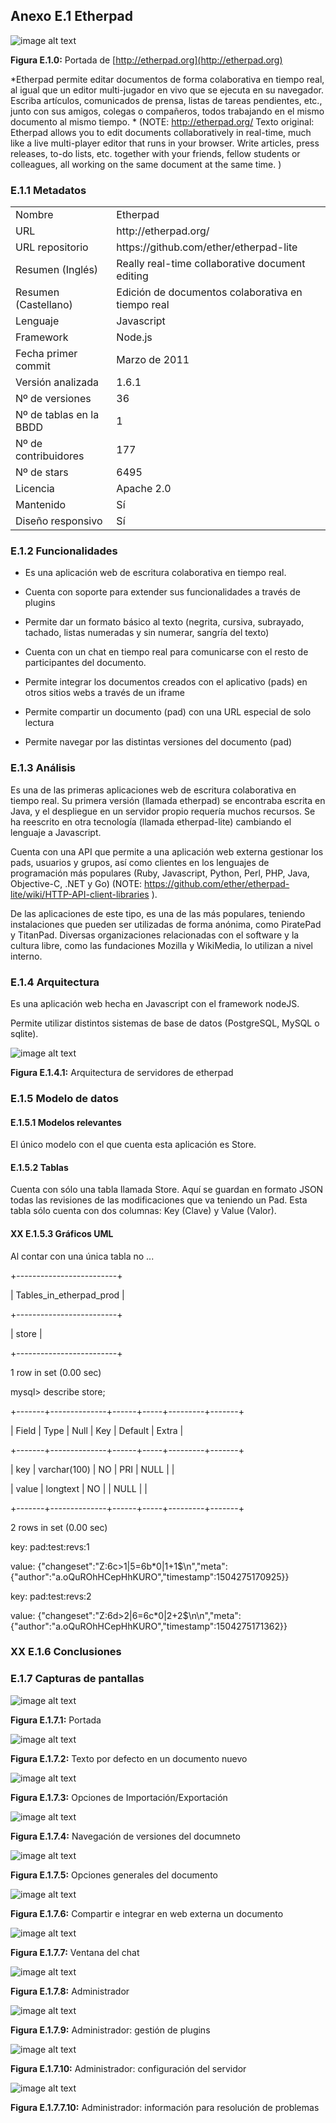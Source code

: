 ## Anexo E.1 Etherpad

![image alt text](image_0.png)

**Figura E.1.0:** Portada de [http://etherpad.org](http://etherpad.org) 

*Etherpad permite editar documentos de forma colaborativa en tiempo real, al igual que un editor multi-jugador en vivo que se ejecuta en su navegador. Escriba artículos, comunicados de prensa, listas de tareas pendientes, etc., junto con sus amigos, colegas o compañeros, todos trabajando en el mismo documento al mismo tiempo. * (NOTE:  http://etherpad.org/
Texto original: Etherpad allows you to edit documents collaboratively in real-time, much like a live multi-player editor that runs in your browser. Write articles, press releases, to-do lists, etc. together with your friends, fellow students or colleagues, all working on the same document at the same time. )

### E.1.1 Metadatos

<table>
  <tr>
    <td>Nombre</td>
    <td>Etherpad</td>
  </tr>
  <tr>
    <td>URL</td>
    <td>http://etherpad.org/ </td>
  </tr>
  <tr>
    <td>URL repositorio</td>
    <td>https://github.com/ether/etherpad-lite </td>
  </tr>
  <tr>
    <td>Resumen (Inglés)</td>
    <td>Really real-time collaborative document editing</td>
  </tr>
  <tr>
    <td>Resumen (Castellano)</td>
    <td>Edición de documentos colaborativa en tiempo real</td>
  </tr>
  <tr>
    <td>Lenguaje</td>
    <td>Javascript</td>
  </tr>
  <tr>
    <td>Framework</td>
    <td>Node.js</td>
  </tr>
  <tr>
    <td>Fecha primer commit</td>
    <td>Marzo de 2011</td>
  </tr>
  <tr>
    <td>Versión analizada</td>
    <td>1.6.1</td>
  </tr>
  <tr>
    <td>Nº de versiones</td>
    <td>36</td>
  </tr>
  <tr>
    <td>Nº de tablas en la BBDD</td>
    <td>1</td>
  </tr>
  <tr>
    <td>Nº de contribuidores</td>
    <td>177</td>
  </tr>
  <tr>
    <td>Nº de stars</td>
    <td>6495</td>
  </tr>
  <tr>
    <td>Licencia</td>
    <td> Apache 2.0</td>
  </tr>
  <tr>
    <td>Mantenido</td>
    <td>Sí</td>
  </tr>
  <tr>
    <td>Diseño responsivo</td>
    <td>Sí</td>
  </tr>
</table>


 

### E.1.2 Funcionalidades 

* Es una aplicación web de escritura colaborativa en tiempo real. 

* Cuenta con soporte para extender sus funcionalidades a través de plugins

* Permite dar un formato básico al texto (negrita, cursiva, subrayado, tachado, listas numeradas y sin numerar, sangría del texto)

* Cuenta con un chat en tiempo real para comunicarse con el resto de participantes del documento.

* Permite integrar los documentos creados con el aplicativo (pads) en otros sitios webs a través de un iframe 

* Permite compartir un documento (pad) con una URL especial de solo lectura 

* Permite navegar por las distintas versiones del documento (pad)

### E.1.3 Análisis

Es una de las primeras aplicaciones web de escritura colaborativa en tiempo real. Su primera versión (llamada etherpad) se encontraba escrita en Java, y el despliegue en un servidor propio requería muchos recursos. Se ha reescrito en otra tecnología (llamada etherpad-lite) cambiando el lenguaje a Javascript. 

Cuenta con una API que permite a una aplicación web externa gestionar los pads, usuarios y grupos, así como clientes en los lenguajes de programación más populares (Ruby, Javascript, Python, Perl, PHP, Java, Objective-C, .NET y Go) (NOTE:  https://github.com/ether/etherpad-lite/wiki/HTTP-API-client-libraries ).

De las aplicaciones de este tipo, es una de las más populares, teniendo instalaciones que pueden ser utilizadas de forma anónima, como PiratePad y TitanPad. Diversas organizaciones relacionadas con el software y la cultura libre, como las fundaciones Mozilla y WikiMedia, lo utilizan a nivel interno.

### E.1.4 Arquitectura

Es una aplicación web hecha en Javascript con el framework nodeJS. 

Permite utilizar distintos sistemas de base de datos (PostgreSQL, MySQL o sqlite). 

![image alt text](image_1.png)

**Figura E.1.4.1:** Arquitectura de servidores de etherpad

### E.1.5 Modelo de datos

#### E.1.5.1 Modelos relevantes

El único modelo con el que cuenta esta aplicación es Store. 

#### E.1.5.2 Tablas

Cuenta con sólo una tabla llamada Store. Aquí se guardan en formato JSON todas las revisiones de las modificaciones que va teniendo un Pad. Esta tabla sólo cuenta con dos columnas: Key (Clave) y Value (Valor). 

#### XX E.1.5.3 Gráficos UML

Al contar con una única tabla no ...

+-------------------------+

| Tables_in_etherpad_prod |

+-------------------------+

| store               	|

+-------------------------+

1 row in set (0.00 sec)

mysql> describe store;

+-------+--------------+------+-----+---------+-------+

| Field | Type     	| Null | Key | Default | Extra |

+-------+--------------+------+-----+---------+-------+

| key   | varchar(100) | NO   | PRI | NULL	|   	|

| value | longtext 	| NO   | 	| NULL	|   	|

+-------+--------------+------+-----+---------+-------+

2 rows in set (0.00 sec)

 key: pad:test:revs:1

value: {"changeset":"Z:6c>1|5=6b*0|1+1$\n","meta":{"author":"a.oQuROhHCepHhKURO","timestamp":1504275170925}}

 key: pad:test:revs:2

value: {"changeset":"Z:6d>2|6=6c*0|2+2$\n\n","meta":{"author":"a.oQuROhHCepHhKURO","timestamp":1504275171362}}

### XX E.1.6 Conclusiones

### E.1.7 Capturas de pantallas 

![image alt text](image_2.png)

**Figura E.1.7.1:** Portada

![image alt text](image_3.png)

**Figura E.1.7.2:** Texto por defecto en un documento nuevo

![image alt text](image_4.png)

**Figura E.1.7.3:** Opciones de Importación/Exportación

![image alt text](image_5.png)

**Figura E.1.7.4:** Navegación de versiones del documneto 

![image alt text](image_6.png)

**Figura E.1.7.5:** Opciones generales del documento

![image alt text](image_7.png)

**Figura E.1.7.6:** Compartir e integrar en web externa un documento

![image alt text](image_8.png)

**Figura E.1.7.7:** Ventana del chat

![image alt text](image_9.png)

**Figura E.1.7.8:** Administrador 

![image alt text](image_10.png)

**Figura E.1.7.9:** Administrador: gestión de plugins 

![image alt text](image_11.png)

**Figura E.1.7.10:** Administrador: configuración del servidor

![image alt text](image_12.png)

**Figura E.1.7.7.10:** Administrador: información para resolución de problemas

###  

